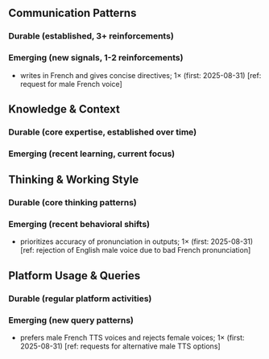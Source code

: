 ## Communication Patterns
### Durable (established, 3+ reinforcements)

### Emerging (new signals, 1-2 reinforcements)
- writes in French and gives concise directives; 1× (first: 2025-08-31) [ref: request for male French voice]

## Knowledge & Context
### Durable (core expertise, established over time)

### Emerging (recent learning, current focus)

## Thinking & Working Style
### Durable (core thinking patterns)

### Emerging (recent behavioral shifts)
- prioritizes accuracy of pronunciation in outputs; 1× (first: 2025-08-31) [ref: rejection of English male voice due to bad French pronunciation]

## Platform Usage & Queries
### Durable (regular platform activities)

### Emerging (new query patterns)
- prefers male French TTS voices and rejects female voices; 1× (first: 2025-08-31) [ref: requests for alternative male TTS options]
